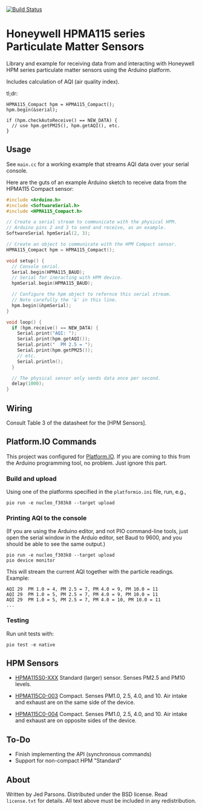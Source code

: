 [![Build Status](https://travis-ci.org/jedp/PMSensor-HPMA115.svg?branch=master)](https://travis-ci.org/jedp/PMSensor-HPMA115)

# Honeywell HPMA115 series Particulate Matter Sensors

Library and example for receiving data from and interacting with Honeywell HPM
series particulate matter sensors using the Arduino platform.

Includes calculation of AQI (air quality index).

tl;dr:

```
HPMA115_Compact hpm = HPMA115_Compact();
hpm.begin(&serial);

if (hpm.checkAutoReceive() == NEW_DATA) {
  // use hpm.getPM25(), hpm.getAQI(), etc.
}

```

## Usage

See `main.cc` for a working example that streams AQI data over your serial
console.

Here are the guts of an example Arduino sketch to receive data from the HPMA115
Compact sensor:

```C++
#include <Arduino.h>
#include <SoftwareSerial.h>
#include <HPMA115_Compact.h>

// Create a serial stream to communicate with the physical HPM.
// Arduino pins 2 and 3 to send and receive, as an example.
SoftwareSerial hpmSerial(2, 3);

// Create an object to communicate with the HPM Compact sensor.
HPMA115_Compact hpm = HPMA115_Compact();

void setup() {
  // Console serial.
  Serial.begin(HPMA115_BAUD);
  // Serial for ineracting with HPM device.
  hpmSerial.begin(HPMA115_BAUD);

  // Configure the hpm object to refernce this serial stream.
  // Note carefully the '&' in this line.
  hpm.begin(&hpmSerial);
}

void loop() {
  if (hpm.receive() == NEW_DATA) {
    Serial.print("AQI: ");
    Serial.print(hpm.getAQI());
    Serial.print("  PM 2.5 = ");
    Serial.print(hpm.getPM25());
    // etc.
    Serial.println();
  }

  // The physical sensor only sends data once per second.
  delay(1000);
}
```

## Wiring

Consult Table 3 of the datasheet for the [HPM Sensors].

## Platform.IO Commands

This project was configured for [Platform.IO](https://platformio.org/). If you
are coming to this from the Arduino programming tool, no problem. Just ignore
this part.

### Build and upload

Using one of the platforms specified in the `platformio.ini` file, run, e.g.,

```
pio run -e nucleo_f303k8 --target upload
```

### Printing AQI to the console

(If you are using the Arduino editor, and not PIO command-line tools, just open
the serial window in the Arduio editor, set Baud to 9600, and you should be
able to see the same output.)

```
pio run -e nucleo_f303k8 --target upload
pio device monitor
```

This will stream the current AQI together with the particle readings. Example:

```
AQI 29  PM 1.0 = 4, PM 2.5 = 7, PM 4.0 = 9, PM 10.0 = 11
AQI 29  PM 1.0 = 5, PM 2.5 = 7, PM 4.0 = 9, PM 10.0 = 11
AQI 29  PM 1.0 = 5, PM 2.5 = 7, PM 4.0 = 10, PM 10.0 = 11
...
```

### Testing

Run unit tests with:

```pio test -e native```

## HPM Sensors

- [HPMA115S0-XXX](https://www.digikey.com/product-detail/en/honeywell-sensing-and-productivity-solutions/HPMA115S0-XXX/480-7035-ND/7202204)
  Standard (larger) sensor. Senses PM2.5 and PM10 levels.

- [HPMA115C0-003](https://www.digikey.com/product-detail/en/honeywell-sensing-and-productivity-solutions/HPMA115C0-003/480-HPMA115C0-003-ND/10427615)
  Compact. Senses PM1.0, 2.5, 4.0, and 10. Air intake and exhaust
  are on the same side of the device.

- [HPMA115C0-004](https://www.digikey.com/product-detail/en/honeywell-sensing-and-productivity-solutions/HPMA115C0-004/480-HPMA115C0-004-ND/10427622)
  Compact. Senses PM1.0, 2.5, 4.0, and 10. Air intake and exhaust
  are on opposite sides of the device.

## To-Do

- Finish implementing the API (synchronous commands)
- Support for non-compact HPM "Standard"

## About

Written by Jed Parsons. Distributed under the BSD license. Read `license.txt`
for details. All text above must be included in any redistribution.

